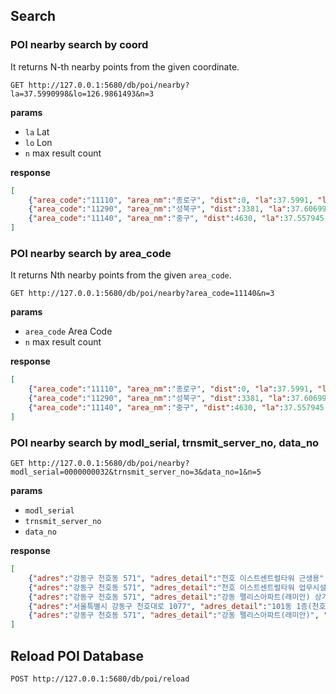 
## Search

### POI nearby search by coord

It returns N-th nearby points from the given coordinate.

```http
GET http://127.0.0.1:5680/db/poi/nearby?la=37.5990998&lo=126.9861493&n=3
```

**params**

- `la` Lat
- `lo` Lon
- `n` max result count

**response**

```json
[
    {"area_code":"11110", "area_nm":"종로구", "dist":0, "la":37.5991, "lo":126.986149},
    {"area_code":"11290", "area_nm":"성북구", "dist":3381, "la":37.606991, "lo":127.023218},
    {"area_code":"11140", "area_nm":"중구", "dist":4630, "la":37.557945, "lo":126.99419}
]
```

### POI nearby search by area_code

It returns Nth nearby points from the given `area_code`.

```http
GET http://127.0.0.1:5680/db/poi/nearby?area_code=11140&n=3
```

**params**

- `area_code` Area Code
- `n` max result count

**response**

```json
[
    {"area_code":"11110", "area_nm":"종로구", "dist":0, "la":37.5991, "lo":126.986149},
    {"area_code":"11290", "area_nm":"성북구", "dist":3381, "la":37.606991, "lo":127.023218},
    {"area_code":"11140", "area_nm":"중구", "dist":4630, "la":37.557945, "lo":126.99419}
]
```

### POI nearby search by modl_serial, trnsmit_server_no, data_no

```http
GET http://127.0.0.1:5680/db/poi/nearby?modl_serial=0000000032&trnsmit_server_no=3&data_no=1&n=5
```

**params**

- `modl_serial`
- `trnsmit_server_no`
- `data_no`

**response**

```json
[
    {"adres":"강동구 천호동 571", "adres_detail":"천호 이스트센트럴타워 근생용", "buld_nm":"천호 이스트센트럴타워 근생용", "data_no":1, "dist":0, "instl_floor":0, "instl_ho_no":0, "la":37.537959, "lo":127.131604, "modl_serial":"0000000032", "trnsmit_server_no":3},
    {"adres":"강동구 천호동 571", "adres_detail":"천호 이스트센트럴타워 업무시설", "buld_nm":"천호 이스트센트럴타워 업무시설", "data_no":1, "dist":42, "instl_floor":0, "instl_ho_no":0, "la":37.537687, "lo":127.131948, "modl_serial":"0000000236", "trnsmit_server_no":3},
    {"adres":"강동구 천호동 571", "adres_detail":"강동 팰리스아파트(래미안) 상가용", "buld_nm":"강동 팰리스아파트(래미안) 상가용", "data_no":1, "dist":50, "instl_floor":0, "instl_ho_no":0, "la":37.538164, "lo":127.132119, "modl_serial":"0000000206", "trnsmit_server_no":3},
    {"adres":"서울특별시 강동구 천호대로 1077", "adres_detail":"101동 1층(천호동, 래미안강동팰리스)", "buld_nm":"구립꿈마루어린이집", "data_no":1, "dist":73, "instl_floor":1, "instl_ho_no":1, "la":37.537296, "lo":127.131626, "modl_serial":"A1E33C002809", "trnsmit_server_no":123},
    {"adres":"강동구 천호동 571", "adres_detail":"강동 팰리스아파트(래미안)", "buld_nm":"강동 팰리스아파트(래미안)", "data_no":1, "dist":64, "instl_floor":0, "instl_ho_no":0, "la":37.538164, "lo":127.132291, "modl_serial":"0000000223", "trnsmit_server_no":3}
]
```


## Reload POI Database

```http
POST http://127.0.0.1:5680/db/poi/reload
```